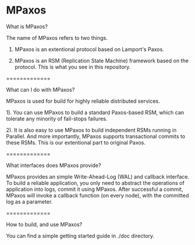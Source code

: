 MPaxos
=============

What is MPaxos?

The name of MPaxos refers to two things. 

1) MPaxos is an extentional protocol based on Lamport's Paxos. 

2) MPaxos is an RSM (Replication State Machine) framework based on the protocol. This is what you see in this repository.


=============

What can I do with MPaxos?

MPaxos is used for build for highly reliable distributed services.

1). You can use MPaxos to build a standard Paxos-based RSM, which can tolerate any minority of fail-stops failures.

2). It is also easy to use MPaxos to build independent RSMs running in Parallel. And more importantly, MPaxos supports transactional commits to these RSMs. This is our extentional part to original Paxos.


=============

What interfaces does MPaxos provide?

MPaxos provides an simple Write-Ahead-Log (WAL) and callback interface. To build a reliable application, you only need to abstract the operations of application into logs, commit it using MPaxos. After successful a commit, MPaxos will invoke a callback function (on every node), with the committed log as a parameter.

=============

How to build, and use MPaxos?

You can find a simple getting started guide in ./doc directory.
